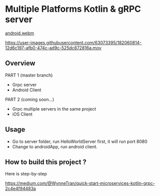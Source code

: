 # Multiple Platforms Kotlin & gRPC server

[android.webm](https://user-images.githubusercontent.com/63073395/178321383-d5f35323-b6a9-42d1-9fc1-7d9fd23edbed.webm)

https://user-images.githubusercontent.com/63073395/182060814-12d6c197-afb0-474c-ad9c-525dc872816a.mov



## Overview

PART 1 (master branch)

- Grpc server
- Android Client

PART 2 (coming soon...)

- Grpc multiple servers in the same project
- iOS Client


## Usage


- Go to server folder, run HelloWorldServer first, it will run port 8080
- Change to androidApp, run android client.

## How to build this project ?
Here is step-by-step

https://medium.com/@WynneTran/quick-start-microservices-kotlin-grpc-2c4e4f94483a
